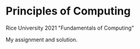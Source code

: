 # Principles of Computing

Rice University 2021 "Fundamentals of Computing"

My assignment and solution.
